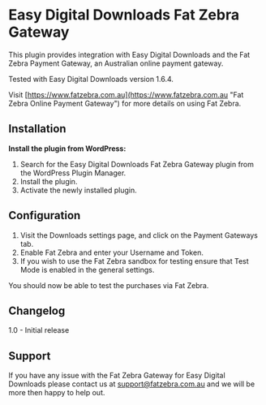 Easy Digital Downloads Fat Zebra Gateway
========================================

This plugin provides integration with Easy Digital Downloads and the Fat Zebra Payment Gateway, an Australian online payment gateway.

Tested with Easy Digital Downloads version 1.6.4.

Visit [https://www.fatzebra.com.au](https://www.fatzebra.com.au "Fat Zebra Online Payment Gateway") for more details on using Fat Zebra.


Installation
------------

**Install the plugin from WordPress:**

1. Search for the Easy Digital Downloads Fat Zebra Gateway plugin from the WordPress Plugin Manager.
2. Install the plugin.
3. Activate the newly installed plugin.

Configuration
-------------

1. Visit the Downloads settings page, and click on the Payment Gateways tab.
2. Enable Fat Zebra and enter your Username and Token.
3. If you wish to use the Fat Zebra sandbox for testing ensure that Test Mode is enabled in the general settings.

You should now be able to test the purchases via Fat Zebra.

Changelog
---------

1.0 - Initial release

Support
-------

If you have any issue with the Fat Zebra Gateway for Easy Digital Downloads please contact us at support@fatzebra.com.au and we will be more then happy to help out.

